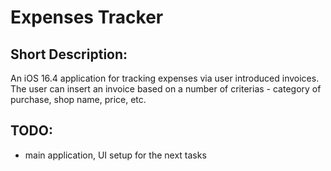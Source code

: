 # Expenses Tracker

## Short Description:
An iOS 16.4 application for tracking expenses via user introduced invoices.
The user can insert an invoice based on a number of criterias - category of purchase, shop name, price, etc.

## TODO:
- main application, UI setup for the next tasks
